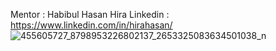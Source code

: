 Mentor : Habibul Hasan Hira 
Linkedin : https://www.linkedin.com/in/hirahasan/
![455605727_8798953226802137_2653325083634501038_n](https://github.com/user-attachments/assets/5681e8d9-217b-424b-916e-78b77c587b39)
